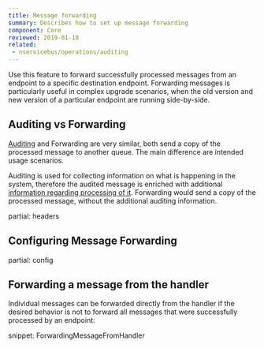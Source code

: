 ```yaml
---
title: Message forwarding
summary: Describes how to set up message forwarding
component: Core
reviewed: 2019-01-10
related: 
 - nservicebus/operations/auditing
---
```


Use this feature to forward successfully processed messages from an endpoint to a specific destination endpoint. Forwarding messages is particularly useful in complex upgrade scenarios, when the old version and new version of a particular endpoint are running side-by-side.

## Auditing vs Forwarding

[Auditing](/nservicebus/operations/auditing.md) and Forwarding are very similar, both send a copy of the processed message to another queue. The main difference are intended usage scenarios.

Auditing is used for collecting information on what is happening in the system, therefore the audited message is enriched with additional [information regarding processing of it](/nservicebus/operations/auditing.md#message-headers). Forwarding would send a copy of the processed message, without the additional auditing information.


partial: headers


## Configuring Message Forwarding

partial: config

## Forwarding a message from the handler

Individual messages can be forwarded directly from the handler if the desired behavior is not to forward all messages that were successfully processed by an endpoint:

snippet: ForwardingMessageFromHandler
